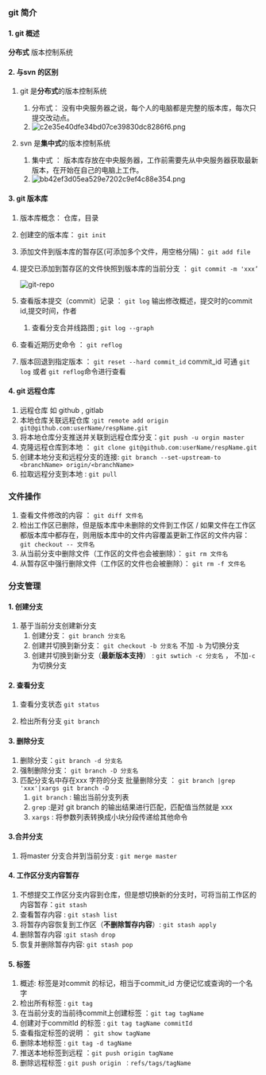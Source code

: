 ### git 简介
#### 1. git 概述 
 **分布式** 版本控制系统
#### 2. 与svn 的区别
1. git 是**分布式**的版本控制系统
    1. 分布式： 没有中央服务器之说，每个人的电脑都是完整的版本库，每次只提交改动点。
    2. ![c2e35e40dfe34bd07ce39830dc8286f6.png](en-resource://database/413:0)

2. svn 是**集中式**的版本控制系统
    1. 集中式 ： 版本库存放在中央服务器，工作前需要先从中央服务器获取最新版本，在开始在自己的电脑上工作。
    2. ![bb42ef3d05ea529e7202c9ef4c88e354.png](en-resource://database/411:0)

#### 3. git 版本库
1. 版本库概念： 仓库，目录

2. 创建空的版本库： `git init`

3. 添加文件到版本库的暂存区(可添加多个文件，用空格分隔)： `git add file` 

4. 提交已添加到暂存区的文件快照到版本库的当前分支 ： `git commit -m 'xxx’`

   ![git-repo](https://www.liaoxuefeng.com/files/attachments/919020037470528/0)

5. 查看版本提交（commit）记录 ： `git log`  输出修改概述，提交时的commit id,提交时间，作者

   1. 查看分支合并线路图 ; `git log --graph`

6. 查看近期历史命令 ： `git reflog`

7. 版本回退到指定版本 ： `git reset --hard commit_id`  commit_id 可通 `git log` 或者 `git reflog`命令进行查看

#### 4. git 远程仓库

1. 远程仓库 如 github , gitlab
2. 本地仓库关联远程仓库 :`git remote add origin git@github.com:userName/respName.git ` 
3. 将本地仓库分支推送并关联到远程仓库分支：`git push -u orgin master`
4. 克隆远程仓库到本地 ： `git clone git@github.com:userName/respName.git`
5. 创建本地分支和远程分支的连接: `git branch --set-upstream-to <branchName> origin/<branchName> `
6. 拉取远程分支到本地 : `git pull`

### 文件操作

1. 查看文件修改的内容 ： `git diff 文件名`
2. 检出工作区已删除，但是版本库中未删除的文件到工作区 / 如果文件在工作区都版本库中都存在，则用版本库中的文件内容覆盖更新工作区的文件内容： `git checkout -- 文件名`
3. 从当前分支中删除文件（工作区的文件也会被删除）： `git rm 文件名`
4. 从暂存区中强行删除文件（工作区的文件也会被删除）： `git rm -f 文件名`

### 分支管理
#### 1. 创建分支
1. 基于当前分支创建新分支
    1. 创建分支： `git branch 分支名`
    2. 创建并切换到新分支：  `git checkout -b 分支名`  不加 `-b` 为切换分支
    3. 创建并切换到新分支（**最新版本支持**）  : `git swtich -c 分支名` ， 不加`-c` 为切换分支

#### 2. 查看分支
1. 查看分支状态 `git status`

2. 检出所有分支 `git branch`


#### 3. 删除分支

1. 删除分支：`git branch -d 分支名 `
2. 强制删除分支： `git branch -D 分支名`
3. 匹配分支名中存在xxx 字符的分支 批量删除分支 ： `git branch |grep 'xxx'|xargs git branch -D`
   1. `git branch` : 输出当前分支列表
   2. `grep` :是对 git branch 的输出结果进行匹配，匹配值当然就是 xxx 
   3. `xargs` : 将参数列表转换成小块分段传递给其他命令

#### 3.合并分支
1. 将master 分支合并到当前分支 : `git merge master`

#### 4. 工作区分支内容暂存

1. 不想提交工作区分支内容到仓库，但是想切换新的分支时，可将当前工作区的内容暂存：`git stash`
2. 查看暂存内容 : `git stash list`
3. 将暂存内容恢复到工作区（**不删除暂存内容**）: `git stash apply`
4. 删除暂存内容 :`git stash drop`
5. 恢复并删除暂存内容: `git stash pop`

#### 5. 标签

1. 概述: 标签是对commit 的标记，相当于commit_id 方便记忆或查询的一个名字
2. 检出所有标签 : `git tag`
3. 在当前分支的当前待commit上创建标签 ：`git tag tagName`
4. 创建对于commitId 的标签 : `git tag tagName commitId`
5. 查看指定标签的说明 ： `git show tagName`
6. 删除本地标签 : `git tag -d tagName`
7. 推送本地标签到远程 ：`git push origin tagName`
8. 删除远程标签 : `git push origin ：refs/tags/tagName`